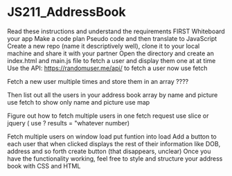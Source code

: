 # JS211_AddressBook

Read these instructions and understand the requirements FIRST
Whiteboard your app
Make a code plan
Pseudo code and then translate to JavaScript
Create a new repo (name it descriptively well), clone it to your local machine and share it with your partner
Open the directory and create an index.html and main.js file to fetch a user and display them one at at time
Use the API: https://randomuser.me/api/ to fetch a user now
use fetch

Fetch a new user multiple times and store them in an array
????

Then list out all the users in your address book array by name and picture
use fetch to show only name and picture use map

Figure out how to fetch multiple users in one fetch request
use slice or jquery ( use ? results = "whatever number)

Fetch multiple users on window load
put funtion into load
Add a button to each user that when clicked displays the rest of their information like DOB, address and so forth
create button (that disappears, unclear)
Once you have the functionality working, feel free to style and structure your address book with CSS and HTML